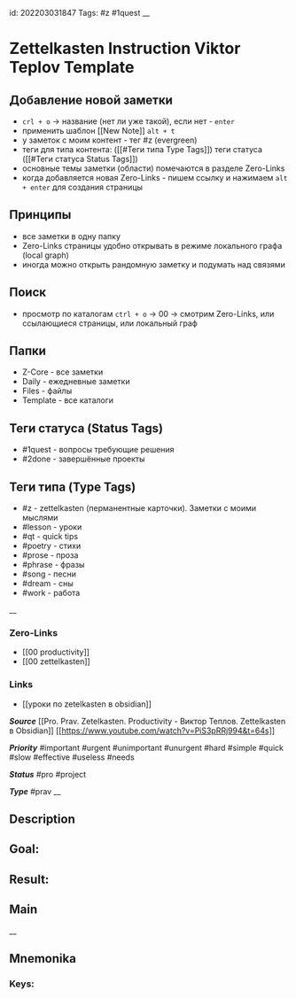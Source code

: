 id: 202203031847
Tags: #z #1quest
__
# Zettelkasten Instruction Viktor Teplov Template 

## Добавление новой заметки
- `crl + o` -> название (нет ли уже такой), если нет - `enter`
- применить шаблон [[New Note]] `alt + t`
- у заметок с моим контент - тег #z (evergreen) 
- теги для типа контента: ([[#Теги типа Type Tags]]) теги статуса ([[#Теги статуса Status Tags]])
- основные темы заметки (области) помечаются в разделе Zero-Links
- когда добавляется новая Zero-Links - пишем ссылку и нажимаем `alt + enter` для создания страницы

## Принципы
- все заметки в одну папку
- Zero-Links страницы удобно открывать в режиме локального графа (local graph)
- иногда можно открыть рандомную заметку и подумать над связями

## Поиск
- просмотр по каталогам `ctrl + o` -> 00 -> смотрим Zero-Links, или ссылающиеся страницы, или локальный граф

## Папки
- Z-Core - все заметки
- Daily - ежедневные заметки
- Files - файлы
- Template - все каталоги

## Теги статуса (Status Tags)
- #1quest - вопросы требующие решения
- #2done - завершённые проекты

## Теги типа (Type Tags)
- #z - zettelkasten (перманентные карточки). Заметки с моими мыслями
- #lesson - уроки
- #qt - quick tips
- #poetry - стихи
- #prose - проза
- #phrase - фразы
- #song - песни
- #dream - сны
- #work - работа

__

### Zero-Links
- [[00 productivity]]
- [[00 zettelkasten]]

### Links
- [[уроки по zetelkasten в obsidian]]

***Source*** 
[[Pro. Prav. Zetelkasten. Productivity - Виктор Теплов. Zettelkasten в Obsidian]]
[[https://www.youtube.com/watch?v=PiS3pRRj994&t=64s]]

***Priority***
#important #urgent #unimportant #unurgent #hard #simple #quick #slow #effective #useless #needs

***Status***
#pro #project

***Type*** #prav
__
## Description


## Goal:
## Result:

## Main

__

## Mnemonika



### Keys: 

